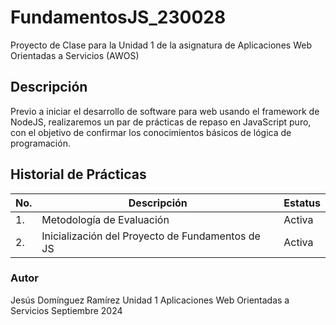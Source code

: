 # FundamentosJS_230028
Proyecto de Clase para la Unidad 1 de la asignatura de Aplicaciones Web Orientadas a Servicios (AWOS)
## Descripción
Previo a iniciar el desarrollo de software para web usando el framework de NodeJS, realizaremos un par de prácticas de repaso en JavaScript puro, con el objetivo de confirmar los conocimientos básicos de lógica de programación.


## Historial de Prácticas
|No.|Descripción|Estatus|
|---|-----------|-------|
|1.|Metodología de Evaluación|Activa|
|2.|Inicialización del Proyecto de Fundamentos de JS|Activa|


### Autor
Jesús Domínguez Ramírez
Unidad 1
Aplicaciones Web Orientadas a Servicios
Septiembre 2024
